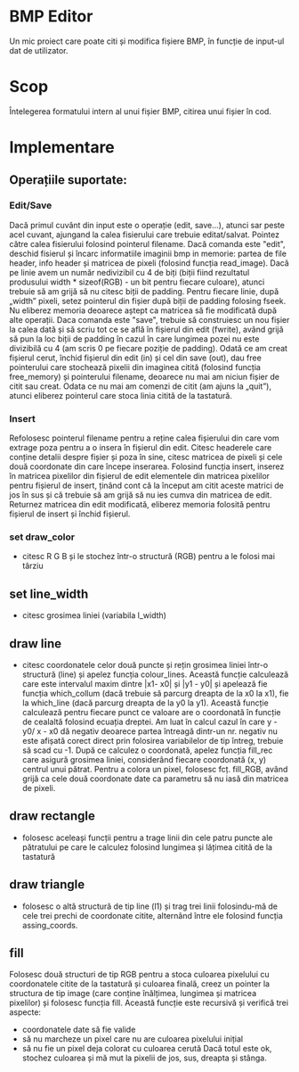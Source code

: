 # BMP Editor

Un mic proiect care poate citi și modifica fișiere BMP, în funcție de input-ul dat de utilizator.

# Scop
Întelegerea formatului intern al unui fișier BMP, citirea unui fișier în cod. 

# Implementare

## Operațiile suportate:
### Edit/Save
Dacă primul cuvânt din input este o operație (edit, save...), atunci sar peste acel cuvant, ajungand la calea fisierului care trebuie
editat/salvat. Pointez către calea fisierului folosind pointerul filename. Dacă comanda este "edit", deschid fisierul și 
încarc informatiile imaginii bmp in memorie: partea de file header, info header și matricea de pixeli (folosind funcția read_image). 
Dacă pe linie avem un număr nedivizibil cu 4 de biți (biții fiind rezultatul produsului width * sizeof(RGB) - un bit 
pentru fiecare culoare), atunci trebuie să am grijă să nu citesc biții de padding. Pentru fiecare linie, după „width” 
pixeli, setez pointerul din fișier după biții de padding folosing fseek. Nu eliberez memoria deoarece aștept ca matricea 
să fie modificată după alte operații.
Daca comanda este "save", trebuie să construiesc un nou fișier la calea dată și să scriu tot ce se află în fișierul din edit (fwrite), 
având grijă să pun la loc biții de padding în cazul în care lungimea pozei nu este divizibilă cu 4 (am scris 0 pe fiecare poziție de padding).
Odată ce am creat fișierul cerut, închid fișierul din edit (in) și cel din save (out), dau free pointerului care stochează pixelii 
din imaginea citită (folosind funcția free_memory) și pointerului filename, deoarece nu mai am niciun fișier de citit 
sau creat. Odata ce nu mai am comenzi de citit (am ajuns la „quit”), atunci eliberez pointerul care stoca linia citită 
de la tastatură.

### Insert
Refolosesc pointerul filename pentru a reține calea fișierului din care vom extrage poza pentru a o insera în fișierul 
din edit. Citesc headerele care conține detalii despre fișier și poza în sine, citesc matricea de pixeli și cele două 
coordonate din care începe inserarea.
Folosind funcția insert, inserez în matricea pixelilor din fișierul de edit elementele din matricea pixelilor pentru 
fișierul de insert, ținând cont că la început am citit aceste matrici de jos în sus și că trebuie
să am grijă să nu ies cumva din matricea de edit. 
Returnez matricea din edit modificată, eliberez memoria folosită pentru fișierul de insert și închid fișierul.

### set draw_color 
- citesc R G B și le stochez într-o structură (RGB) pentru a le folosi mai târziu
## set line_width
- citesc grosimea liniei (variabila l_width)
## draw line
- citesc coordonatele celor două puncte și rețin grosimea liniei într-o structură (line) și apelez 
funcția colour_lines. Această funcție calculează care este intervalul maxim dintre |x1- x0| și |y1 - y0| 
și apelează fie funcția which_collum (dacă trebuie să parcurg dreapta de la x0 la x1), fie la which_line 
(dacă parcurg dreapta de la y0 la y1). 
Această funcție calculează pentru fiecare punct ce valoare are o coordonată în funcție de cealaltă folosind ecuația dreptei. 
Am luat în calcul cazul în care y - y0/ x - x0 dă negativ deoarece partea întreagă dintr-un nr. negativ nu este afișată corect
direct prin folosirea variabilelor de tip întreg, trebuie să scad cu -1.
După ce calculez o coordonată, apelez funcția fill_rec care asigură grosimea liniei, considerând fiecare 
coordonată (x, y) centrul unui pătrat. Pentru a colora un pixel, folosesc fcț. fill_RGB, având grijă ca
cele două coordonate date ca parametru să nu iasă din matricea de pixeli.
## draw rectangle
- folosesc aceleași funcții pentru a trage linii din cele patru puncte ale pătratului 
pe care le calculez folosind lungimea și lățimea citită de la tastatură
## draw triangle
- folosesc o altă structură de tip line (l1) și trag trei linii folosindu-mă de cele trei prechi de 
coordonate citite, alternând între ele folosind funcția assing_coords.
## fill
Folosesc două structuri de tip RGB pentru a stoca culoarea pixelului cu coordonatele citite de la
tastatură și culoarea finală, creez un pointer la structura de tip image (care conține înălțimea,
lungimea și matricea pixelilor) și folosesc funcția fill.
Această funcție este recursivă și verifică trei aspecte:
- coordonatele date să fie valide
- să nu marcheze un pixel care nu are culoarea pixelului inițial
- să nu fie un pixel deja colorat cu culoarea cerută
Dacă totul este ok, stochez culoarea și mă mut la pixelii de jos, sus, dreapta și stânga.
